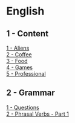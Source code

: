 # English

## 1 - Content

[1 - Aliens](aliens.md)<br/>
[2 - Coffee](coffee.md)<br/>
[3 - Food](foods.md)<br/>
[4 - Games](games.md)<br/>
[5 - Professional](professional.md)

## 2 - Grammar
[1 - Questions ](questions.md)<br/>
[2 - Phrasal Verbs - Part 1 ](phrasal-verbs-part-1.md)<br/>
